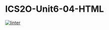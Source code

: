 # ICS2O-Unit6-04-HTML
[![linter](https://github.com/Matthew-Espayos/ICS2O-Unit6-04-HTML/workflows/linter/badge.svg)](https://github.com/marketplace/actions/super-linter)
